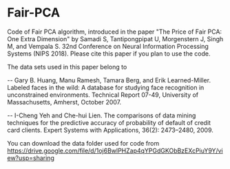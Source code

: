 # Fair-PCA
Code of Fair PCA algorithm, introduced in the paper "The Price of Fair PCA: One Extra Dimension" by Samadi S, Tantipongpipat U, Morgenstern J, Singh M, and Vempala S. 32nd Conference on Neural Information Processing Systems (NIPS 2018). Please cite this paper if you plan to use the code. 

The data sets used in this paper belong to 

-- Gary B. Huang, Manu Ramesh, Tamara Berg, and Erik Learned-Miller. Labeled faces in the wild: A database for studying face recognition in unconstrained environments. Technical Report 07-49, University of Massachusetts, Amherst, October 2007.

-- I-Cheng Yeh and Che-hui Lien. The comparisons of data mining techniques for the predictive accuracy of probability of default of credit card clients. Expert Systems with Applications, 36(2): 2473–2480, 2009.

You can download the data folder used for code from https://drive.google.com/file/d/1oj6BwlPHZap4qYPGdGKObBzEXcPiuY9Y/view?usp=sharing 




